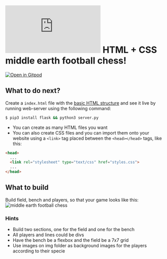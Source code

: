 # ![4Geeks Logo](http://assets.breatheco.de/apis/img/images.php?blob&random&cat=icon&tags=4geeks,16) HTML + CSS middle earth football chess!

[![Open in Gitpod](https://gitpod.io/button/open-in-gitpod.svg)](https://gitpod.io#https://github.com/ernestomedinam/middle-earth-football-chess.git)

## What to do next?

Create a `index.html` file with the [basic HTML structure](http://content.breatheco.de/lesson/what-is-html-learn-html#page-structure) and see it live by running web-server using the following command:

```sh
$ pip3 install flask && python3 server.py
```

- You can create as many HTML files you want
- You can also create CSS files and you can import them onto your website using a `<link>` tag placed between the `<head></head>` tags, like this:

```html
<head>
  ...
  <link rel="stylesheet" type="text/css" href="styles.css">
  ...
</head>
```
## What to build

Build field, bench and players, so that your game looks like this: ![middle earth football chess](https://tinyurl.com/yb8f7kel)

### Hints
- Build two sections, one for the field and one for the bench
- All players and lines could be divs
- Have the bench be a flexbox and the field be a 7x7 grid
- Use images on img folder as background images for the players according to their specie